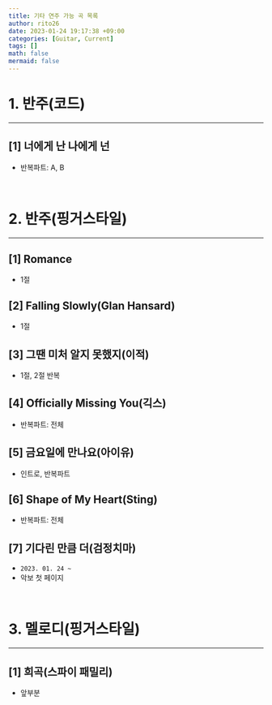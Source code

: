 ```yaml
--- 
title: 기타 연주 가능 곡 목록 
author: rito26 
date: 2023-01-24 19:17:38 +09:00 
categories: [Guitar, Current] 
tags: [] 
math: false
mermaid: false
--- 
```


# 1. 반주(코드)
--- 

## [1] 너에게 난 나에게 넌
- 반복파트: A, B


<br>

# 2. 반주(핑거스타일)
--- 

## [1] Romance
- 1절

## [2] Falling Slowly(Glan Hansard)
- 1절

## [3] 그땐 미처 알지 못했지(이적)
- 1절, 2절 반복

## [4] Officially Missing You(긱스)
- 반복파트: 전체

## [5] 금요일에 만나요(아이유)
- 인트로, 반복파트

## [6] Shape of My Heart(Sting)
- 반복파트: 전체

## [7] 기다린 만큼 더(검정치마)
- `2023. 01. 24 ~`
- 악보 첫 페이지


<br>

# 3. 멜로디(핑거스타일)
---

## [1] 희곡(스파이 패밀리)
- 앞부분


<!------------------------------------------------------------------> 


